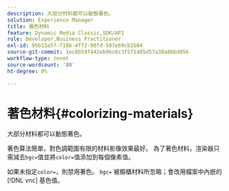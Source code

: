 ```yaml
---
description: 大部分材料都可以動態著色。
solution: Experience Manager
title: 著色材料
feature: Dynamic Media Classic,SDK/API
role: Developer,Business Practitioner
exl-id: 95b13a57-f10b-4ff2-90fd-507e69cb2b04
source-git-commit: 1ec8b59f442eb96c6c3f5f1405d57a38a86bd056
workflow-type: tm+mt
source-wordcount: '80'
ht-degree: 0%

---
```


# 著色材料{#colorizing-materials}

大部分材料都可以動態著色。

著色算法簡單，對色調範圍有限的材料影像效果最好。 為了著色材料，渲染器只需減去`bgc=`值並將`color=`值添加到每個像素值。

如果未指定`color=`，則禁用著色。 `bgc=` 被櫥櫃材料所忽略；會改用檔案中內嵌的 [!DNL vnc] 基色值。
